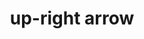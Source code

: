 ---
layout: smileys&emotion
title: up-right arrow
emoji: up_right_arrow
permalink: ↗.html
image: assets/img/3moji/up_right_arrow.png
---